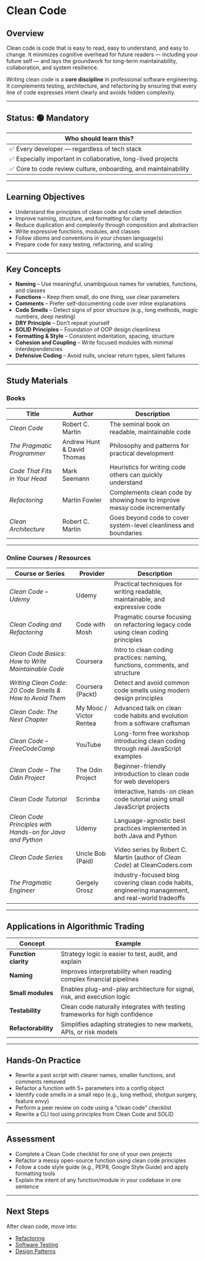 # Clean Code

## Overview

Clean code is code that is easy to read, easy to understand, and easy to change. It minimizes cognitive overhead for future readers — including your future self — and lays the groundwork for long-term maintainability, collaboration, and system resilience.

Writing clean code is a **core discipline** in professional software engineering. It complements testing, architecture, and refactoring by ensuring that every line of code expresses intent clearly and avoids hidden complexity.

---

## Status: 🟢 Mandatory

| Who should learn this? |
|-------------------------|
| ✅ Every developer — regardless of tech stack |
| ✅ Especially important in collaborative, long-lived projects |
| ✅ Core to code review culture, onboarding, and maintainability |

---

## Learning Objectives

- Understand the principles of clean code and code smell detection
- Improve naming, structure, and formatting for clarity
- Reduce duplication and complexity through composition and abstraction
- Write expressive functions, modules, and classes
- Follow idioms and conventions in your chosen language(s)
- Prepare code for easy testing, refactoring, and scaling

---

## Key Concepts

- **Naming** – Use meaningful, unambiguous names for variables, functions, and classes
- **Functions** – Keep them small, do one thing, use clear parameters
- **Comments** – Prefer self-documenting code over inline explanations
- **Code Smells** – Detect signs of poor structure (e.g., long methods, magic numbers, deep nesting)
- **DRY Principle** – Don’t repeat yourself
- **SOLID Principles** – Foundation of OOP design cleanliness
- **Formatting & Style** – Consistent indentation, spacing, structure
- **Cohesion and Coupling** – Write focused modules with minimal interdependencies
- **Defensive Coding** – Avoid nulls, unclear return types, silent failures

---

## Study Materials

### Books

| Title | Author | Description |
|-------|--------|-------------|
| *Clean Code* | Robert C. Martin | The seminal book on readable, maintainable code |
| *The Pragmatic Programmer* | Andrew Hunt & David Thomas | Philosophy and patterns for practical development |
| *Code That Fits in Your Head* | Mark Seemann | Heuristics for writing code others can quickly understand |
| *Refactoring* | Martin Fowler | Complements clean code by showing how to improve messy code incrementally |
| *Clean Architecture* | Robert C. Martin | Goes beyond code to cover system-level cleanliness and boundaries |

---

### Online Courses / Resources

| Course or Series | Provider | Description |
|------------------|----------|-------------|
| *Clean Code – Udemy* | Udemy | Practical techniques for writing readable, maintainable, and expressive code |
| *Clean Coding and Refactoring* | Code with Mosh | Pragmatic course focusing on refactoring legacy code using clean coding principles |
| *Clean Code Basics: How to Write Maintainable Code* | Coursera | Intro to clean coding practices: naming, functions, comments, and structure |
| *Writing Clean Code: 20 Code Smells & How to Avoid Them* | Coursera (Packt) | Detect and avoid common code smells using modern design principles |
| *Clean Code: The Next Chapter* | My Mooc / Victor Rentea | Advanced talk on clean code habits and evolution from a software craftsman |
| *Clean Code – FreeCodeCamp* | YouTube | Long-form free workshop introducing clean coding through real JavaScript examples |
| *Clean Code – The Odin Project* | The Odin Project | Beginner-friendly introduction to clean code for web developers |
| *Clean Code Tutorial* | Scrimba | Interactive, hands-on clean code tutorial using small JavaScript projects |
| *Clean Code Principles with Hands-on for Java and Python* | Udemy | Language-agnostic best practices implemented in both Java and Python |
| *Clean Code Series* | Uncle Bob (Paid) | Video series by Robert C. Martin (author of *Clean Code*) at CleanCoders.com |
| *The Pragmatic Engineer* | Gergely Orosz | Industry-focused blog covering clean code habits, engineering management, and real-world tradeoffs |

---

## Applications in Algorithmic Trading

| Concept | Example |
|--------|---------|
| **Function clarity** | Strategy logic is easier to test, audit, and explain |
| **Naming** | Improves interpretability when reading complex financial pipelines |
| **Small modules** | Enables plug-and-play architecture for signal, risk, and execution logic |
| **Testability** | Clean code naturally integrates with testing frameworks for high confidence |
| **Refactorability** | Simplifies adapting strategies to new markets, APIs, or risk models |

---

## Hands-On Practice

- Rewrite a past script with clearer names, smaller functions, and comments removed
- Refactor a function with 5+ parameters into a config object
- Identify code smells in a small repo (e.g., long method, shotgun surgery, feature envy)
- Perform a peer review on code using a "clean code" checklist
- Rewrite a CLI tool using principles from Clean Code and SOLID

---

## Assessment

- Complete a Clean Code checklist for one of your own projects
- Refactor a messy open-source function using clean code principles
- Follow a code style guide (e.g., PEP8, Google Style Guide) and apply formatting tools
- Explain the intent of any function/module in your codebase in one sentence

---

## Next Steps

After clean code, move into:

- [Refactoring](../refactoring/)
- [Software Testing](../software-testing/)
- [Design Patterns](../design-patterns/)
